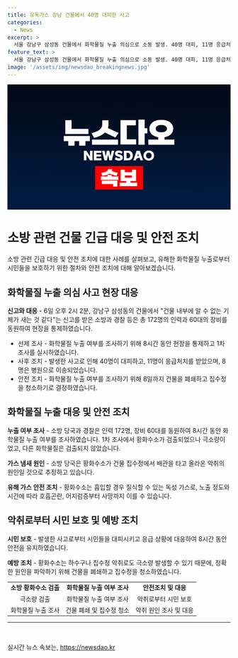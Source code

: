 ```yaml
---
title: 유독가스 강남 건물에서 40명 대피한 사고
categories:
  - News
excerpt: >
  서울 강남구 삼성동 건물에서 화학물질 누출 의심으로 소동 발생. 40명 대피, 11명 응급처치. 황화수소 검출되어 조사했으나 유해 화학물질은 발견되지 않음. 냄새는 하수구 악취로 추정. 건물 폐쇄 후 정확한 원인 조사 예정. 소방 당국, 시민 안전에 최선.
feature_text: >
  서울 강남구 삼성동 건물에서 화학물질 누출 의심으로 소동 발생. 40명 대피, 11명 응급처치. 황화수소 검출되어 조사했으나 유해 화학물질은 발견되지 않음. 냄새는 하수구 악취로 추정. 건물 폐쇄 후 정확한 원인 조사 예정. 소방 당국, 시민 안전에 최선.
image: '/assets/img/newsdao_breakingnews.jpg'
---
```


<p><img src="/assets/img/newsdao_breakingnews.jpg" alt="flaretime 속보" /></p>

<h1>소방 관련 건물 긴급 대응 및 안전 조치</h1>

<p data-ke-size="size16">소방 관련 긴급 대응 및 안전 조치에 대한 사례를 살펴보고, 유해한 화학물질 누출로부터 시민들을 보호하기 위한 절차와 안전 조치에 대해 알아보겠습니다.</p>

<h2 data-ke-size="size26">화학물질 누출 의심 사고 현장 대응</h2>

<p><b>신고와 대응</b> - 6일 오후 2시 2분, 강남구 삼성동의 건물에서 "건물 내부에 알 수 없는 기체가 새는 것 같다"는 신고를 받은 소방과 경찰 등은 총 172명의 인력과 60대의 장비를 동원하여 현장을 통제하였습니다.</p>

<ul>
  <li>선제 조사 - 화학물질 누출 여부를 조사하기 위해 8시간 동안 현장을 통제하고 1차 조사를 실시하였습니다.</li>
  <li>사후 조치 - 발생한 사고로 인해 40명이 대피하고, 11명이 응급처치를 받았으며, 8명은 병원으로 이송되었습니다.</li>
  <li>안전 조치 - 화학물질 누출 여부를 조사하기 위해 8일까지 건물을 폐쇄하고 집수정을 청소하기로 결정하였습니다.</li>
</ul>

<h2 data-ke-size="size26">화학물질 누출 대응 및 안전 조치</h2>

<p><b>누출 여부 조사</b> - 소방 당국과 경찰은 인력 172명, 장비 60대를 동원하여 8시간 동안 화학물질 누출 여부를 조사하였습니다. 1차 조사에서 황화수소가 검출되었으나 극소량이었고, 다른 화학물질은 검출되지 않았습니다.</p>

<p><b>가스 냄새 원인</b> - 소방 당국은 황화수소가 건물 집수정에서 배관을 타고 올라온 악취의 원인일 것으로 추정하고 있습니다.</p>

<p><b>유해 가스 안전 조치</b> - 황화수소는 흡입할 경우 질식할 수 있는 독성 가스로, 노출 정도와 시간에 따라 호흡곤란, 어지럼증부터 사망까지 이를 수 있습니다.</p>

<h2 data-ke-size="size26">악취로부터 시민 보호 및 예방 조치</h2>

<p><b>시민 보호</b> - 발생한 사고로부터 시민들을 대피시키고 응급 상황에 대응하여 8시간 동안 안전을 유지하였습니다.</p>

<p><b>예방 조치</b> - 황화수소는 하수구나 집수정 악취로도 극소량 발생할 수 있기 때문에, 정확한 원인을 파악하기 위해 건물을 폐쇄하고 집수정을 청소하였습니다.</p>

<table>
  <tr>
    <td style="text-align: center; height: 17px;"><b>소방 황화수소 검출</b></td>
    <td style="text-align: center; height: 17px;"><b>화학물질 누출 여부 조사</b></td>
    <td style="text-align: center; height: 17px;"><b>안전조치 및 대응</b></td>
  </tr>
  <tr>
    <td style="text-align: center; height: 17px;">극소량 검출</td>
    <td style="text-align: center; height: 17px;">화학물질 누출 여부 조사</td>
    <td style="text-align: center; height: 17px;">악취로부터 시민 보호</td>
  </tr>
  <tr>
    <td style="text-align: center; height: 17px;">화학물질 누출 조사</td>
    <td style="text-align: center; height: 17px;">건물 폐쇄 및 집수정 청소</td>
    <td style="text-align: center; height: 17px;">악취 원인 조사 및 대응</td>
  </tr>
</table>

<hr>

<p data-ke-size="size16">&nbsp;</p>
실시간 뉴스 속보는, <a href="https://newsdao.kr" rel="dofollow">https://newsdao.kr</a>


